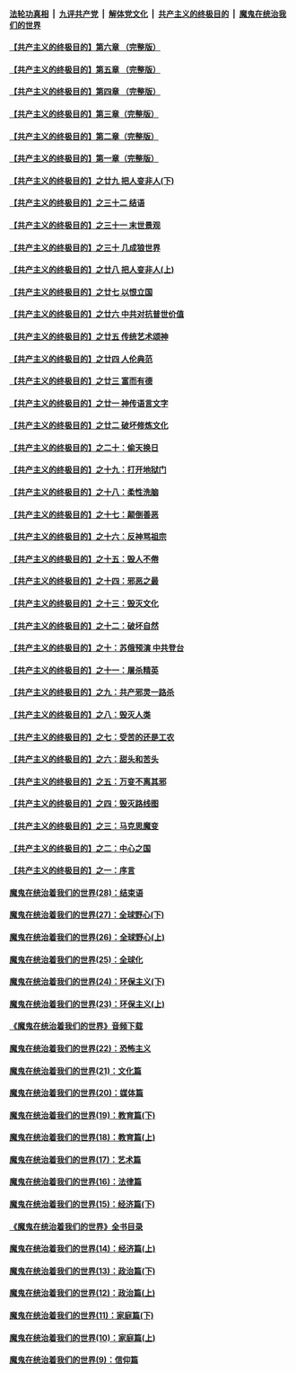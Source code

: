 ####  [法轮功真相](../../../../basic/blob/master/README.md?t=03032214) &nbsp;|&nbsp; [九评共产党](../../../../9ping.md/blob/master/README.md?t=03032214) &nbsp;|&nbsp; [解体党文化](../../../../jtdwh.md/blob/master/README.md?t=03032214)  &nbsp;|&nbsp; [共产主义的终极目的](../../../../gczydzjmd.md/blob/master/README.md?t=03032214) &nbsp;|&nbsp; [魔鬼在统治我们的世界](../../../../mgztzwmdsj.md/blob/master/README.md?t=03032214) 

#### [【共产主义的终极目的】第六章 （完整版）](../pages/nsc422/n11428913.md?t=03032214) 

#### [【共产主义的终极目的】第五章 （完整版）](../pages/nsc422/n11428912.md?t=03032214) 

#### [【共产主义的终极目的】第四章 （完整版）](../pages/nsc422/n11428907.md?t=03032214) 

#### [【共产主义的终极目的】第三章（完整版）](../pages/nsc422/n11428848.md?t=03032214) 

#### [【共产主义的终极目的】第二章（完整版）](../pages/nsc422/n11428831.md?t=03032214) 

#### [【共产主义的终极目的】第一章（完整版）](../pages/nsc422/n11417651.md?t=03032214) 

#### [【共产主义的终极目的】之廿九 把人变非人(下)](../pages/nsc422/n11344140.md?t=03032214) 

#### [【共产主义的终极目的】之三十二 结语](../pages/nsc422/n11360535.md?t=03032214) 

#### [【共产主义的终极目的】之三十一 末世景观](../pages/nsc422/n11351129.md?t=03032214) 

#### [【共产主义的终极目的】之三十 几成狼世界](../pages/nsc422/n11348280.md?t=03032214) 

#### [【共产主义的终极目的】之廿八 把人变非人(上)](../pages/nsc422/n11340492.md?t=03032214) 

#### [【共产主义的终极目的】之廿七 以恨立国](../pages/nsc422/n11336944.md?t=03032214) 

#### [【共产主义的终极目的】之廿六 中共对抗普世价值](../pages/nsc422/n11324785.md?t=03032214) 

#### [【共产主义的终极目的】之廿五 传统艺术颂神](../pages/nsc422/n11296396.md?t=03032214) 

#### [【共产主义的终极目的】之廿四 人伦典范](../pages/nsc422/n11296397.md?t=03032214) 

#### [【共产主义的终极目的】之廿三 富而有德](../pages/nsc422/n11283598.md?t=03032214) 

#### [【共产主义的终极目的】之廿一 神传语言文字](../pages/nsc422/n11263265.md?t=03032214) 

#### [【共产主义的终极目的】之廿二 破坏修炼文化](../pages/nsc422/n11245728.md?t=03032214) 

#### [【共产主义的终极目的】之二十：偷天换日](../pages/nsc422/n11238846.md?t=03032214) 

#### [【共产主义的终极目的】之十九：打开地狱门](../pages/nsc422/n11206376.md?t=03032214) 

#### [【共产主义的终极目的】之十八：柔性洗脑](../pages/nsc422/n11199994.md?t=03032214) 

#### [【共产主义的终极目的】之十七：颠倒善恶](../pages/nsc422/n11179782.md?t=03032214) 

#### [【共产主义的终极目的】之十六：反神骂祖宗](../pages/nsc422/n11166798.md?t=03032214) 

#### [【共产主义的终极目的】之十五：毁人不倦](../pages/nsc422/n11166792.md?t=03032214) 

#### [【共产主义的终极目的】之十四：邪恶之最](../pages/nsc422/n11150249.md?t=03032214) 

#### [【共产主义的终极目的】之十三：毁灭文化](../pages/nsc422/n11135227.md?t=03032214) 

#### [【共产主义的终极目的】之十二：破坏自然](../pages/nsc422/n11135214.md?t=03032214) 

#### [【共产主义的终极目的】之十：苏俄预演 中共登台](../pages/nsc422/n11118424.md?t=03032214) 

#### [【共产主义的终极目的】之十一：屠杀精英](../pages/nsc422/n11118442.md?t=03032214) 

#### [【共产主义的终极目的】之九：共产邪灵一路杀](../pages/nsc422/n11114139.md?t=03032214) 

#### [【共产主义的终极目的】之八：毁灭人类](../pages/nsc422/n11108503.md?t=03032214) 

#### [【共产主义的终极目的】之七：受苦的还是工农](../pages/nsc422/n11101809.md?t=03032214) 

#### [【共产主义的终极目的】之六：甜头和苦头](../pages/nsc422/n11096971.md?t=03032214) 

#### [【共产主义的终极目的】之五：万变不离其邪](../pages/nsc422/n11091285.md?t=03032214) 

#### [【共产主义的终极目的】之四：毁灭路线图](../pages/nsc422/n11086284.md?t=03032214) 

#### [【共产主义的终极目的】之三：马克思魔变](../pages/nsc422/n11061941.md?t=03032214) 

#### [【共产主义的终极目的】之二：中心之国](../pages/nsc422/n11047728.md?t=03032214) 

#### [【共产主义的终极目的】之一：序言](../pages/nsc422/n11086077.md?t=03032214) 

#### [魔鬼在统治着我们的世界(28)：结束语](../pages/nsc422/n10936246.md?t=03032214) 

#### [魔鬼在统治着我们的世界(27)：全球野心(下)](../pages/nsc422/n10928319.md?t=03032214) 

#### [魔鬼在统治着我们的世界(26)：全球野心(上)](../pages/nsc422/n10900318.md?t=03032214) 

#### [魔鬼在统治着我们的世界(25)：全球化](../pages/nsc422/n10788205.md?t=03032214) 

#### [魔鬼在统治着我们的世界(24)：环保主义(下)](../pages/nsc422/n10695307.md?t=03032214) 

#### [魔鬼在统治着我们的世界(23)：环保主义(上)](../pages/nsc422/n10688613.md?t=03032214) 

#### [《魔鬼在统治着我们的世界》音频下载](../pages/nsc422/n10635553.md?t=03032214) 

#### [魔鬼在统治着我们的世界(22)：恐怖主义](../pages/nsc422/n10614727.md?t=03032214) 

#### [魔鬼在统治着我们的世界(21)：文化篇](../pages/nsc422/n10597706.md?t=03032214) 

#### [魔鬼在统治着我们的世界(20)：媒体篇](../pages/nsc422/n10586579.md?t=03032214) 

#### [魔鬼在统治着我们的世界(19)：教育篇(下)](../pages/nsc422/n10564808.md?t=03032214) 

#### [魔鬼在统治着我们的世界(18)：教育篇(上)](../pages/nsc422/n10526970.md?t=03032214) 

#### [魔鬼在统治着我们的世界(17)：艺术篇](../pages/nsc422/n10499093.md?t=03032214) 

#### [魔鬼在统治着我们的世界(16)：法律篇](../pages/nsc422/n10485969.md?t=03032214) 

#### [魔鬼在统治着我们的世界(15)：经济篇(下)](../pages/nsc422/n10469975.md?t=03032214) 

#### [《魔鬼在统治着我们的世界》全书目录](../pages/nsc422/n10464261.md?t=03032214) 

#### [魔鬼在统治着我们的世界(14)：经济篇(上)](../pages/nsc422/n10457370.md?t=03032214) 

#### [魔鬼在统治着我们的世界(13)：政治篇(下)](../pages/nsc422/n10448270.md?t=03032214) 

#### [魔鬼在统治着我们的世界(12)：政治篇(上)](../pages/nsc422/n10444576.md?t=03032214) 

#### [魔鬼在统治着我们的世界(11)：家庭篇(下)](../pages/nsc422/n10440961.md?t=03032214) 

#### [魔鬼在统治着我们的世界(10)：家庭篇(上)](../pages/nsc422/n10435448.md?t=03032214) 

#### [魔鬼在统治着我们的世界(9)：信仰篇](../pages/nsc422/n10432159.md?t=03032214) 

